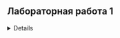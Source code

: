 ## Лабораторная работа 1
<details>

* В рамках работы создан простейший конвейер для автоматизации работы с моделью машинного обучения. 
* Отдельные этапы конвейера машинного обучения описываются в разных python–скриптах, которые потом соединяются в единую цепочку действий с помощью bash-скрипта.

Этапы:
1. Создание python-скрипта (data_creation.py), который создает наборы данных изменения уровня содержания CO2 в атмосферном воздухе. Данные сохраняются в формате .npy, где первый столбец — часы от момента начала измерений, второй — уровень содержания
CO2 в условных единицах. Часть наборов данных сохраняется в папке “train”, другая часть в папке “test”.
2. Создание python-скрипта (data_preprocessing.py), который выполняет предобработку данных с помощью sklearn.preprocessing.StandardScaler. Трансформации выполняются и над тестовой и над обучающей выборкой. 
3. Создание python-скрипта (model_preparation.py), который создает и обучает модель машинного обучения на построенных данных из папки “train”. Для сохранения модели в файл используется [pickle](https://docs.python.org/3/library/pickle.html)
4. Создание python-скрипта (model_testing.py), проверяющего модель машинного обучения на построенных данных из папки “test”.
5. Написание bash-скрипта (pipeline.sh), последовательно запускающего все python-скрипты. В результате выполнения скрипта на терминал в стандартный поток вывода печатается одна строка с оценкой метрики на вашей модели, например:

```shell
Model test accuracy is: 0.876
```

</details>